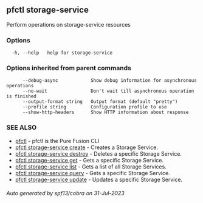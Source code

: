 ## pfctl storage-service

Perform operations on storage-service resources

### Options

```
  -h, --help   help for storage-service
```

### Options inherited from parent commands

```
      --debug-async            Show debug information for asynchronous operations
      --no-wait                Don't wait till asynchronous operation is finished
      --output-format string   Output format (default "pretty")
      --profile string         Configuration profile to use
      --show-http-headers      Show HTTP information about response
```

### SEE ALSO

* [pfctl](pfctl.md)	 - pfctl is the Pure Fusion CLI
* [pfctl storage-service create](pfctl_storage-service_create.md)	 - Creates a Storage Service.
* [pfctl storage-service destroy](pfctl_storage-service_destroy.md)	 - Deletes a specific Storage Service.
* [pfctl storage-service get](pfctl_storage-service_get.md)	 - Gets a specific Storage Service.
* [pfctl storage-service list](pfctl_storage-service_list.md)	 - Gets a list of all Storage Services.
* [pfctl storage-service query](pfctl_storage-service_query.md)	 - Gets a specific Storage Service.
* [pfctl storage-service update](pfctl_storage-service_update.md)	 - Updates a specific Storage Service.

###### Auto generated by spf13/cobra on 31-Jul-2023

